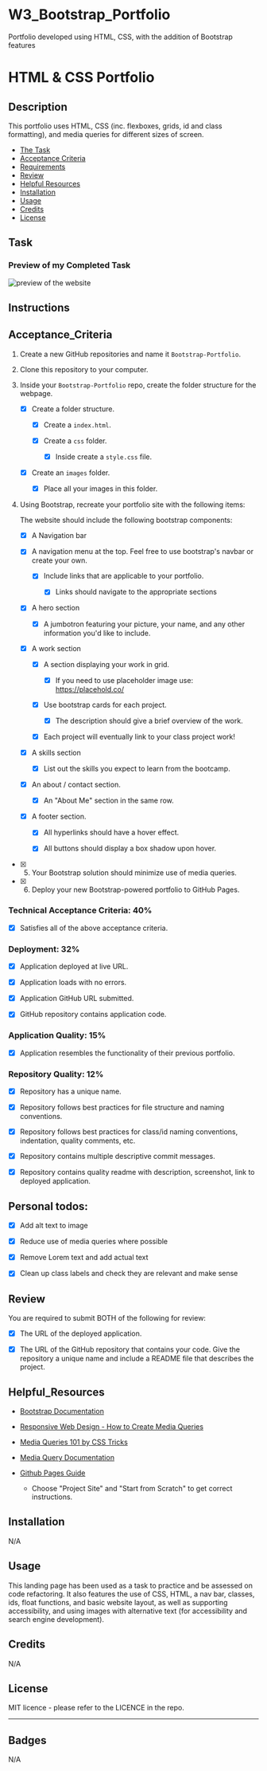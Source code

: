 # W3_Bootstrap_Portfolio
Portfolio developed using HTML, CSS, with the addition of Bootstrap features 

# HTML & CSS Portfolio

## Description
This portfolio uses  HTML, CSS (inc. flexboxes, grids, id and class formatting), and media queries for different sizes of screen.

- [The Task](#task)
- [Acceptance Criteria](#Acceptance_Criteria)
- [Requirements](#Requirements)
- [Review](#Review)
- [Helpful Resources](#Helpful_Resources)
- [Installation](#installation)
- [Usage](#usage)
- [Credits](#credits)
- [License](#license)

## Task

### Preview of my Completed Task
![preview of the website](https://github.com/Dev-Shai/W3_Bootstrap_Portfolio/tree/main/images/w3_website_preview.png?raw=true)

## Instructions
## Acceptance_Criteria

1. Create a new GitHub repositories and name it `Bootstrap-Portfolio`.

2. Clone this repository to your computer.

3. Inside your `Bootstrap-Portfolio` repo, create the folder structure for the webpage.
   
   - [x] Create a folder structure.

     - [x] Create a `index.html`.

     - [x] Create a `css` folder.

       - [x] Inside create a `style.css` file.

   - [x] Create an `images` folder.

       - [x] Place all your images in this folder.

4. Using Bootstrap, recreate your portfolio site with the following items:

   The website should include the following bootstrap components:

    - [x] A Navigation bar
    
    - [x] A navigation menu at the top. Feel free to use bootstrap's navbar or create your own.

      - [x] Include links that are applicable to your portfolio.
  
        - [x] Links should navigate to the appropriate sections 

    - [x] A hero section

        - [x] A jumbotron featuring your picture, your name, and any other information you'd like to include.

    - [x] A work section

      - [x] A section displaying your work in grid. 

        - [x] If you need to use placeholder image use: https://placehold.co/ 

      - [x] Use bootstrap cards for each project.

        - [x] The description should give a brief overview of the work.

      - [x] Each project will eventually link to your class project work!

    - [x] A skills section

      - [x] List out the skills you expect to learn from the bootcamp.

    - [x] An about / contact section.

      - [x] An "About Me" section in the same row.
    
    - [x] A footer section.

      - [x] All hyperlinks should have a hover effect.

      - [x] All buttons should display a box shadow upon hover.

- [x] 5. Your Bootstrap solution should minimize use of media queries.

- [x] 6. Deploy your new Bootstrap-powered portfolio to GitHub Pages.

### Technical Acceptance Criteria: 40%

- [x] Satisfies all of the above acceptance criteria.

### Deployment: 32%

- [x] Application deployed at live URL.

- [x] Application loads with no errors.

- [x] Application GitHub URL submitted.

- [x] GitHub repository contains application code.

### Application Quality: 15%

- [x] Application resembles the functionality of their previous portfolio.

### Repository Quality: 12%

- [x] Repository has a unique name.

- [x] Repository follows best practices for file structure and naming conventions.

- [x] Repository follows best practices for class/id naming conventions, indentation, quality comments, etc.

- [x] Repository contains multiple descriptive commit messages.

- [x] Repository contains quality readme with description, screenshot, link to deployed application.

## Personal todos:

- [x] Add alt text to image

- [x] Reduce use of media queries where possible

- [x] Remove Lorem text and add actual text

- [x] Clean up class labels and check they are relevant and make sense

## Review
You are required to submit BOTH of the following for review:

- [x] The URL of the deployed application.

- [x] The URL of the GitHub repository that contains your code. Give the repository a unique name and include a README file that describes the project.

## Helpful_Resources

- [Bootstrap Documentation](https://getbootstrap.com/docs/4.0/getting-started/introduction/)

- [Responsive Web Design - How to Create Media Queries](https://www.youtube.com/watch?v=5xzaGSYd7jM)

- [Media Queries 101 by CSS Tricks](https://css-tricks.com/css-media-queries/)

- [Media Query Documentation](https://www.w3schools.com/css/css_rwd_mediaqueries.asp)

- [Github Pages Guide](https://pages.github.com/)

  - Choose "Project Site" and "Start from Scratch" to get correct instructions.

## Installation
N/A

## Usage

This landing page has been used as a task to practice and be assessed on code refactoring. It also features the use of CSS, HTML, a nav bar, classes, ids, float functions, and basic website layout, as well as supporting accessibility, and using images with alternative text (for accessibility and search engine development). 


## Credits

N/A

## License

MIT licence - please refer to the LICENCE in the repo.

---

## Badges
N/A
